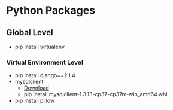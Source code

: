 # Python Packages

## Global Level

- pip install virtualenv

### Virtual Environment Level

- pip install django==2.1.4
- mysqlclient
  - [Download](https://www.lfd.uci.edu/~gohlke/pythonlibs/#mysqlclient)
  - pip install mysqlclient-1.3.13-cp37-cp37m-win_amd64.whl
- pip install pillow
